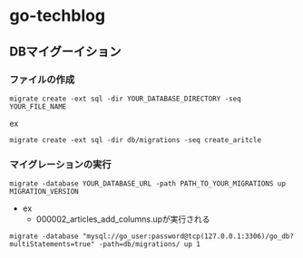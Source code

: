 # go-techblog


## DBマイグーイション
### ファイルの作成
```
migrate create -ext sql -dir YOUR_DATABASE_DIRECTORY -seq YOUR_FILE_NAME
```
ex
```
migrate create -ext sql -dir db/migrations -seq create_aritcle
```

### マイグレーションの実行
```
migrate -database YOUR_DATABASE_URL -path PATH_TO_YOUR_MIGRATIONS up MIGRATION_VERSION
```

- ex
    - 000002_articles_add_columns.upが実行される
```
migrate -database "mysql://go_user:password@tcp(127.0.0.1:3306)/go_db?multiStatements=true" -path=db/migrations/ up 1
```